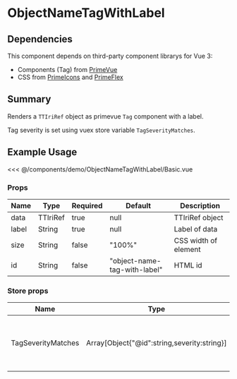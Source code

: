 <script setup>
import Basic from './demo/ObjectNameTagWithLabel/Basic.vue'
</script>

# ObjectNameTagWithLabel

## Dependencies

This component depends on third-party component librarys for Vue 3:

- Components (Tag) from [PrimeVue](https://www.primefaces.org/primevue/)
- CSS from [PrimeIcons](https://www.primefaces.org/showcase/icons.xhtml) and [PrimeFlex](https://www.primefaces.org/primeflex/)

## Summary

Renders a `TTIriRef` object as primevue `Tag` component with a label.

Tag severity is set using vuex store variable `TagSeverityMatches`.

## Example Usage

<DemoContainer>
  <Basic/>
</DemoContainer>

<<< @/components/demo/ObjectNameTagWithLabel/Basic.vue

### Props

| Name | Type | Required | Default | Description |
| ---- | ---- | ---- |------- | ----------- |
| data | TTIriRef | true | null   | TTIriRef object |
| label | String | true | null | Label of data |
| size | String | false | "100%" | CSS width of element |
| id   | String | false | "object-name-tag-with-label" | HTML id |

### Store props

| Name | Type | Default | Description |
| ---- | ---- | ---- | ---- |
| TagSeverityMatches | Array[Object{"@id":string,severity:string}] | [] | severity must be valid primevue Tag severity |
